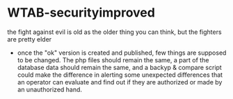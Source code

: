 # WTAB-securityimproved
the fight against evil is old as the older thing you can think, but the fighters are pretty elder

- once the "ok" version is created and published, few things are supposed to be changed. The php files should remain the same, a part of the database data should remain the same, and a backyp & compare script could make the difference in alerting some unexpected differences that an operator can evaluate and find out if they are authorized or made by an unauthorized hand.
